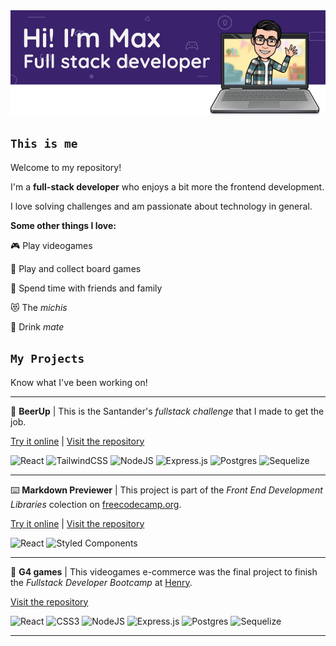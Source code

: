 
<div id="header" align="center">
  <img src="assets/bannerGithub.png" alt="Hi! I'm "/>
</div>

## `This is me`
Welcome to my repository!

I'm a **full-stack developer** who enjoys a bit more the frontend development.

I love solving challenges and am passionate about technology in general.

**Some other things I love:**

🎮 Play videogames

🎲 Play and collect board games

🍻 Spend time with friends and family

😻 The *michis*

🧉 Drink *mate*
## `My Projects`
Know what I've been working on!

---
🍺 **BeerUp** | This is the Santander's *fullstack challenge* that I made to get the job. 

[Try it online](https://beer-up.web.app/login) | [Visit the repository](https://github.com/maxisan/beerup)

![React](https://img.shields.io/badge/react-%2320232a.svg?style=for-the-badge&logo=react&logoColor=%2361DAFB)
![TailwindCSS](https://img.shields.io/badge/tailwindcss-%2338B2AC.svg?style=for-the-badge&logo=tailwind-css&logoColor=white)
![NodeJS](https://img.shields.io/badge/node.js-6DA55F?style=for-the-badge&logo=node.js&logoColor=white)
![Express.js](https://img.shields.io/badge/express.js-%23404d59.svg?style=for-the-badge&logo=express&logoColor=%2361DAFB)
![Postgres](https://img.shields.io/badge/postgres-%23316192.svg?style=for-the-badge&logo=postgresql&logoColor=white)
![Sequelize](https://img.shields.io/badge/Sequelize-52B0E7?style=for-the-badge&logo=Sequelize&logoColor=white)

---

⌨️ **Markdown Previewer** | This project is part of the *Front End Development Libraries* colection on [freecodecamp.org](https://www.freecodecamp.org/learn/front-end-development-libraries/#react-and-redux). 

[Try it online](https://maxisan.github.io/markdown-prev/) | [Visit the repository](https://github.com/maxisan/markdown-prev/blob/master/README.md)

![React](https://img.shields.io/badge/react-%2320232a.svg?style=for-the-badge&logo=react&logoColor=%2361DAFB)
![Styled Components](https://img.shields.io/badge/styled--components-DB7093?style=for-the-badge&logo=styled-components&logoColor=white)

---

👾 **G4 games** | This videogames e-commerce was the final project to finish the *Fullstack Developer Bootcamp* at [Henry](https://www.soyhenry.com/).

[Visit the repository](https://github.com/maxisan/g4games-ecommerce)

![React](https://img.shields.io/badge/react-%2320232a.svg?style=for-the-badge&logo=react&logoColor=%2361DAFB)
![CSS3](https://img.shields.io/badge/css3-%231572B6.svg?style=for-the-badge&logo=css3&logoColor=white)
![NodeJS](https://img.shields.io/badge/node.js-6DA55F?style=for-the-badge&logo=node.js&logoColor=white)
![Express.js](https://img.shields.io/badge/express.js-%23404d59.svg?style=for-the-badge&logo=express&logoColor=%2361DAFB)
![Postgres](https://img.shields.io/badge/postgres-%23316192.svg?style=for-the-badge&logo=postgresql&logoColor=white)
![Sequelize](https://img.shields.io/badge/Sequelize-52B0E7?style=for-the-badge&logo=Sequelize&logoColor=white)

---

<!--
## `My working history`
**maxisan/maxisan** is a ✨ _special_ ✨ repository because its `README.md` (this file) appears on your GitHub profile.

Here are some ideas to get you started:

- 🔭 I’m currently working on ...
- 🌱 I’m currently learning ...
- 👯 I’m looking to collaborate on ...
- 🤔 I’m looking for help with ...
- 💬 Ask me about ...
- 📫 How to reach me: ...
- 😄 Pronouns: ...
- ⚡ Fun fact: ...
-->
